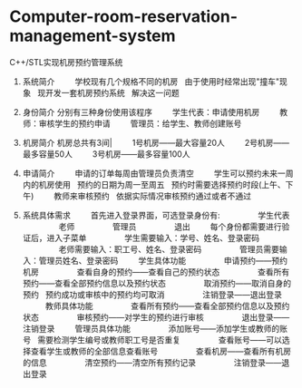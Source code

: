 # Computer-room-reservation-management-system
C++/STL实现机房预约管理系统

1. 系统简介
        学校现有几个规格不同的机房   由于使用时经常出现"撞车"现象   现开发一套机房预约系统   解决这一问题

2. 身份简介
分别有三种身份使用该程序
        学生代表：申请使用机房
        教师：审核学生的预约申请
        管理员：给学生、教师创建账号

3. 机房简介
机房总共有3间|
        1号机房——最大容量20人
        2号机房——最多容量50人
        3号机房——最多容量100人

4. 申请简介
        申请的订单每周由管理员负责清空
        学生可以预约未来一周内的机房使用   预约的日期为周一至周五   预约时需要选择预约时段(上午、下午)
        教师来审核预约   依据实际情况审核预约通过或者不通过

5. 系统具体需求
        首先进入登录界面，可选登录身份有:
                学生代表
                老师
                管理员
                退出
        每个身份都需要进行验证后，进入子菜单
                学生需要输入：学号、姓名、登录密码
                老师需要输入：职工号、姓名、登录密码
                管理员需要输入：管理员姓名、登录密码
        学生具体功能
                申请预约——预约机房
                查看自身的预约——查看自己的预约状态
                查看所有预约——查看全部预约信息以及预约状态
                取消预约——取消自身的预约   预约成功或审核中的预约均可取消
                注销登录——退出登录       
        教师具体功能
                查看所有预约——查看全部预约信息以及预约状态
                审核预约——对学生的预约进行审核
                退出登录——注销登录
        管理员具体功能
                添加账号——添加学生或教师的账号   需要检测学生编号或教师职工号是否重复
                查看账号——可以选择查看学生或教师的全部信息查看账号
                查看机房——查看所有机房的信息
                清空预约——清空所有预约记录
                注销登录——退出登录
